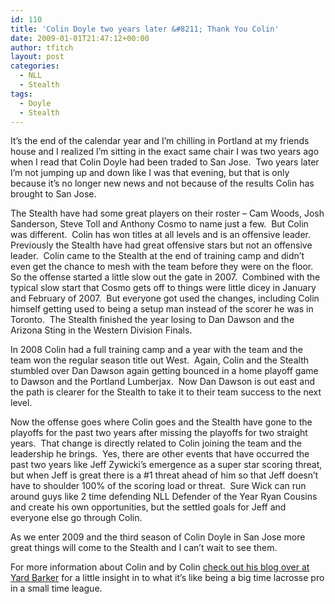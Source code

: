 ```yaml
---
id: 110
title: 'Colin Doyle two years later &#8211; Thank You Colin'
date: 2009-01-01T21:47:12+00:00
author: tfitch
layout: post
categories:
  - NLL
  - Stealth
tags:
  - Doyle
  - Stealth
---
```

It&#8217;s the end of the calendar year and I&#8217;m chilling in Portland at my friends house and I realized I&#8217;m sitting in the exact same chair I was two years ago when I read that Colin Doyle had been traded to San Jose.  Two years later I&#8217;m not jumping up and down like I was that evening, but that is only because it&#8217;s no longer new news and not because of the results Colin has brought to San Jose.

The Stealth have had some great players on their roster &#8211; Cam Woods, Josh Sanderson, Steve Toll and Anthony Cosmo to name just a few.  But Colin was different.  Colin has won titles at all levels and is an offensive leader.  Previously the Stealth have had great offensive stars but not an offensive leader.  Colin came to the Stealth at the end of training camp and didn&#8217;t even get the chance to mesh with the team before they were on the floor.  So the offense started a little slow out the gate in 2007.  Combined with the typical slow start that Cosmo gets off to things were little dicey in January and February of 2007.  But everyone got used the changes, including Colin himself getting used to being a setup man instead of the scorer he was in Toronto.  The Stealth finished the year losing to Dan Dawson and the Arizona Sting in the Western Division Finals.

In 2008 Colin had a full training camp and a year with the team and the team won the regular season title out West.  Again, Colin and the Stealth stumbled over Dan Dawson again getting bounced in a home playoff game to Dawson and the Portland Lumberjax.  Now Dan Dawson is out east and the path is clearer for the Stealth to take it to their team success to the next level.

Now the offense goes where Colin goes and the Stealth have gone to the playoffs for the past two years after missing the playoffs for two straight years.  That change is directly related to Colin joining the team and the leadership he brings.  Yes, there are other events that have occurred the past two years like Jeff Zywicki&#8217;s emergence as a super star scoring threat, but when Jeff is great there is a #1 threat ahead of him so that Jeff doesn&#8217;t have to shoulder 100% of the scoring load or threat.  Sure Wick can run around guys like 2 time defending NLL Defender of the Year Ryan Cousins and create his own opportunities, but the settled goals for Jeff and everyone else go through Colin.

As we enter 2009 and the third season of Colin Doyle in San Jose more great things will come to the Stealth and I can&#8217;t wait to see them.

For more information about Colin and by Colin <a href="http://www.yardbarker.com/colindoyle" target="_blank" rel="noopener noreferrer">check out his blog over at Yard Barker</a> for a little insight in to what it&#8217;s like being a big time lacrosse pro in a small time league.
